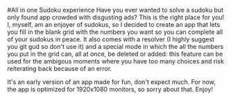 #All in one Sudoku experience
Have you ever wanted to solve a sudoku but only found app crowded with disgusting ads? This is the right place for you!
I, myself, am an enjoyer of sudokus, so I decided to create an app that lets you fill in the blank grid with the numbers you want so you can complete all of your sudokus in peace.
It also comes with a resolver (I highly suggest you git gud so don't use it) and a special mode in which the all the numbers you put in the grid can, all at once, be deleted or added: this feature can be used for the ambigous moments where you have too many choices and risk reiterating back because of an error.

It's an early version of an app made for fun, don't expect much. For now, the app is optimized for 1920x1080 monitors, so sorry about that.
Enjoy!
